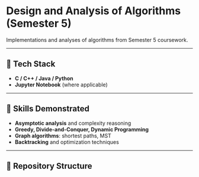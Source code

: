# Design and Analysis of Algorithms (Semester 5)

Implementations and analyses of algorithms from Semester 5 coursework.

---

## 🚀 Tech Stack
- **C / C++ / Java / Python**
- **Jupyter Notebook** (where applicable)

---

## 🧩 Skills Demonstrated
- **Asymptotic analysis** and complexity reasoning  
- **Greedy, Divide-and-Conquer, Dynamic Programming**  
- **Graph algorithms**: shortest paths, MST  
- **Backtracking** and optimization techniques  

---

## 📂 Repository Structure
